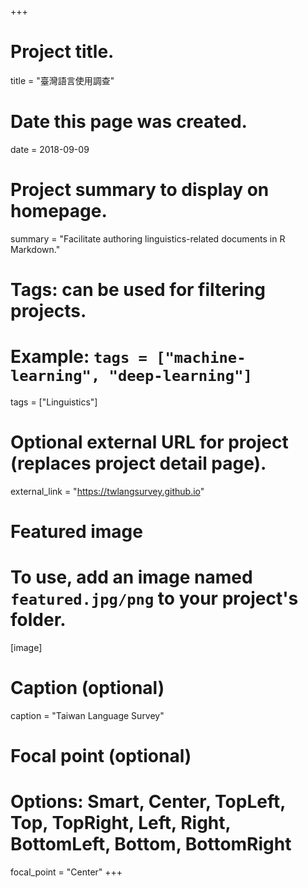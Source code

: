 +++
# Project title.
title = "臺灣語言使用調查"

# Date this page was created.
date = 2018-09-09

# Project summary to display on homepage.
summary = "Facilitate authoring linguistics-related documents in R Markdown."

# Tags: can be used for filtering projects.
# Example: `tags = ["machine-learning", "deep-learning"]`
tags = ["Linguistics"]

# Optional external URL for project (replaces project detail page).
external_link = "https://twlangsurvey.github.io"

# Featured image
# To use, add an image named `featured.jpg/png` to your project's folder. 
[image]
  # Caption (optional)
  caption = "Taiwan Language Survey"

  # Focal point (optional)
  # Options: Smart, Center, TopLeft, Top, TopRight, Left, Right, BottomLeft, Bottom, BottomRight
  focal_point = "Center"
+++
